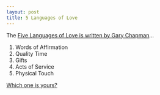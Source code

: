 ```yaml
---
layout: post
title: 5 Languages of Love
---
```


The [Five Languages of Love is written by Gary Chapman](http://www.fivelovelanguages.com/learn.html)...

1. Words of Affirmation
2. Quality Time
3. Gifts
4. Acts of Service
5. Physical Touch

[Which one is yours?](http://www.selectsmart.com/FREE/select.php?client=5lovelanguages)

